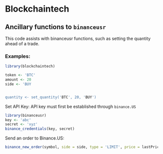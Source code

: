 # Blockchaintech

## Ancillary functions to `binanceusr`

This code assists with binanceusr functions, such as setting the quantity ahead of a trade.


### Examples: 

```r
library(blockchaintech)

token <- 'BTC'
amount <- 20
side <- 'BUY


quantity <- set_quantity('BTC', 20, 'BUY')
```

Set API Key:
API key must first be established through `binance.US`

```r
library(binanceusr)
key <- 'abc'
secret <- 'xyz'
binance_credentials(key, secret)
```

Send an order to Binance.US:

```r
binance_new_order(symbol, side = side, type = 'LIMIT', price = lastPrice, quantity = quantity, time_in_force = 'GTC', test = T)
```
